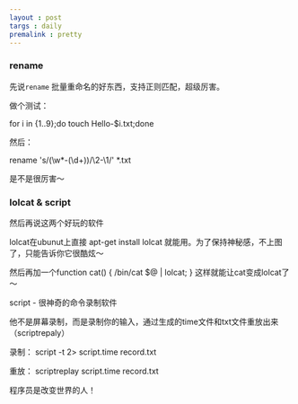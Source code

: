 ```yaml
---
layout : post
targs : daily
premalink : pretty
---
```


### rename
先说`rename` 批量重命名的好东西，支持正则匹配，超级厉害。

做个测试：

for i in {1..9};do touch Hello-$i.txt;done

然后：

rename 's/(\w*-(\d+))/\2-\1/' *.txt

是不是很厉害～

### lolcat & script
然后再说这两个好玩的软件

lolcat在ubunut上直接 apt-get install lolcat 就能用。为了保持神秘感，不上图了，只能告诉你它很酷炫～

然后再加一个function cat() { /bin/cat $@ \| lolcat; } 这样就能让cat变成lolcat了～


script - 很神奇的命令录制软件

他不是屏幕录制，而是录制你的输入，通过生成的time文件和txt文件重放出来（scriptrepaly）

录制：
script -t 2> script.time record.txt

重放：
scriptreplay script.time record.txt

程序员是改变世界的人！

